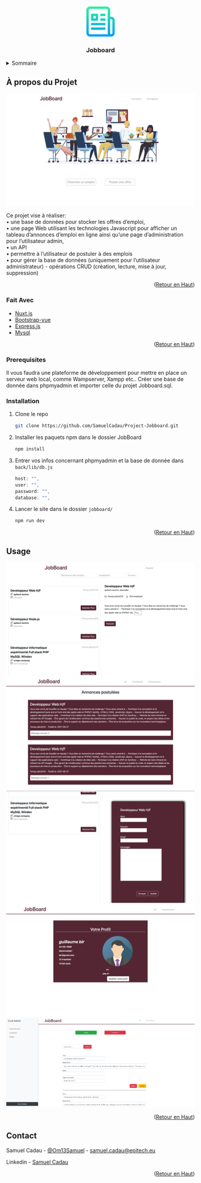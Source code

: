 <div id="top"></div>
<!--
*** Thanks for checking out the Best-README-Template. If you have a suggestion
*** that would make this better, please fork the repo and create a pull request
*** or simply open an issue with the tag "enhancement".
*** Don't forget to give the project a star!
*** Thanks again! Now go create something AMAZING! :D
-->



<!-- PROJECT SHIELDS -->
<!--
*** I'm using markdown "reference style" links for readability.
*** Reference links are enclosed in brackets [ ] instead of parentheses ( ).
*** See the bottom of this document for the declaration of the reference variables
*** for contributors-url, forks-url, etc. This is an optional, concise syntax you may use.
*** https://www.markdownguide.org/basic-syntax/#reference-style-links
-->



<!-- PROJECT LOGO -->
<br />
<div align="center">
  <a>
    <img src="images/logo.png" alt="Logo" width="80" height="80">
  </a>

<h3 align="center">Jobboard</h3>

</div>



<!-- TABLE OF CONTENTS -->
<details>
  <summary>Sommaire</summary>
  <ol>
    <li>
      <a href="#about-the-project">À propos du Projet</a>
      <ul>
        <li><a href="#built-with">Fait avec</a></li>
      </ul>
    </li>
    <li>
      <ul>
        <li><a href="#prerequisites">Prérequis</a></li>
        <li><a href="#installation">Installation</a></li>
      </ul>
    </li>
    <li><a href="#usage">Usage</a></li>
    <li><a href="#contact">Contact</a></li>
  </ol>
</details>



<!-- ABOUT THE PROJECT -->
## À propos du Projet

<img src="images/screenshot.png" alt="screenshot">

Ce projet vise à réaliser: <br>
• une base de données pour stocker les offres d’emploi,<br>
• une page Web utilisant les technologies Javascript pour afficher un tableau d’annonces d’emploi en ligne ainsi qu’une page d’administration pour l’utilisateur admin,<br>
• un API<br>
• permettre à l’utilisateur de postuler à des emplois<br>
• pour gérer la base de données (uniquement pour l’utilisateur administrateur) - opérations CRUD (création, lecture, mise à jour, suppression)<br>

<p align="right">(<a href="#top">Retour en Haut</a>)</p>



### Fait Avec

* [Nuxt.js](https://nuxtjs.org/)
* [Bootstrap-vue](https://bootstrap-vue.org/)
* [Express.js](https://expressjs.com/)
* [Mysql](https://www.mysql.com/fr/)

<p align="right">(<a href="#top">Retour en Haut</a>)</p>



<!-- GETTING STARTED -->

### Prerequisites

Il vous faudra une plateforme de développement pour mettre en place un serveur web local, comme Wampserver, Xampp etc..
Créer une base de donnée dans phpmyadmin et importer celle du projet Jobboard.sql.

### Installation

1. Clone le repo
   ```sh
   git clone https://github.com/SamuelCadau/Project-Jobboard.git
   ```
2. Installer les paquets npm dans le dossier JobBoard
   ```sh
   npm install
   ```
3. Entrer vos infos concernant phpmyadmin et la base de donnée dans `back/lib/db.js`
   ```js
   host: "",
   user: "",
   password: "",
   database: "",
   ```
4. Lancer le site dans le dossier `jobboard/`
   ```sh
   npm run dev
   ```

<p align="right">(<a href="#top">Retour en Haut</a>)</p>



<!-- USAGE EXAMPLES -->
## Usage

<img src="images/offre.png" alt="offre">
<br>
<img src="images/dashboard.png" alt="dashboard">
<br>
<img src="images/Postuler.png" alt="Postuler">
<br>
<img src="images/profil.png" alt="profil">
<br>
<img src="images/crud.PNG" alt="crud">

<p align="right">(<a href="#top">Retour en Haut</a>)</p>



<!-- CONTACT -->
## Contact

Samuel Cadau - [@Om13Samuel](https://twitter.com/Om13Samuel) - samuel.cadau@epitech.eu

Linkedin - [Samuel Cadau](https://www.linkedin.com/in/samuel-cadau-025ba9198/)


<p align="right">(<a href="#top">Retour en Haut</a>)</p>

